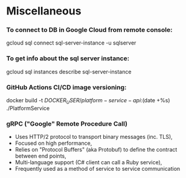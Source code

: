 # Miscellaneous

### To connect to DB in Google Cloud from remote console:

gcloud sql connect sql-server-instance -u sqlserver

### To get info about the sql server instance:

gcloud sql instances describe sql-server-instance

### GitHub Actions CI/CD image versioning:

docker build -t $DOCKER_USER/platform-service-api:$(date +%s) ./PlatformService

### gRPC ("Google" Remote Procedure Call)

- Uses HTTP/2 protocol to transport binary messages (inc. TLS),
- Focused on high performance,
- Relies on "Protocol Buffers" (aka Protobuf) to define the contract between end points,
- Multi-language support (C# client can call a Ruby service),
- Frequently used as a method of service to service communication
